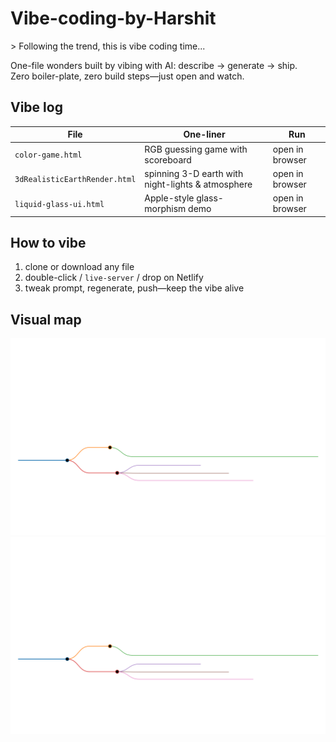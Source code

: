# Vibe-coding-by-Harshit

&gt; Following the trend, this is vibe coding time...

One-file wonders built by vibing with AI: describe → generate → ship.  
Zero boiler-plate, zero build steps—just open and watch.

## Vibe log
| File                          | One-liner                                         | Run             |
|-------------------------------|---------------------------------------------------|-----------------|
| `color-game.html`             | RGB guessing game with scoreboard                 | open in browser |
| `3dRealisticEarthRender.html` | spinning 3-D earth with night-lights & atmosphere | open in browser |
| `liquid-glass-ui.html`        | Apple-style glass-morphism demo                   | open in browser |

## How to vibe
1. clone or download any file
2. double-click / `live-server` / drop on Netlify
3. tweak prompt, regenerate, push—keep the vibe alive

## Visual map
![repo-map](markmap.svg)
<img src="markmap.svg" width="800" alt="Vibe Coding Mind Map">